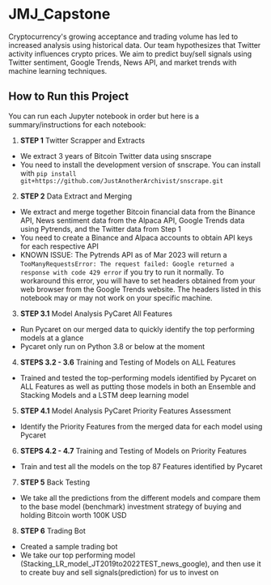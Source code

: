 # JMJ_Capstone
Cryptocurrency's growing acceptance and trading volume has led to increased analysis using historical data. Our team hypothesizes that Twitter activity influences crypto prices. We aim to predict buy/sell signals using Twitter sentiment, Google Trends, News API, and market trends with machine learning techniques.

## How to Run this Project
You can run each Jupyter notebook in order but here is a summary/instructions for each notebook:
1) **STEP 1** Twitter Scrapper and Extracts
* We extract 3 years of Bitcoin Twitter data using snscrape
* You need to install the development version of snscrape. You can install with `pip install git+https://github.com/JustAnotherArchivist/snscrape.git`
2) **STEP 2** Data Extract and Merging
* We extract and merge together Bitcoin financial data from the Binance API, News sentiment data from the Alpaca API, Google Trends data using Pytrends, and the Twitter data from Step 1
* You need to create a Binance and Alpaca accounts to obtain API keys for each respective API
* KNOWN ISSUE: The Pytrends API as of Mar 2023 will return a `TooManyRequestsError: The request failed: Google returned a response with code 429 error` if you try to run it normally. To workaround this error, you will have to set headers obtained from your web browser from the Google Trends website. The headers listed in this notebook may or may not work on your specific machine.
3) **STEP 3.1** Model Analysis PyCaret All Features
* Run Pycaret on our merged data to quickly identify the top performing models at a glance
* Pycaret only run on Python 3.8 or below at the moment
4) **STEPS 3.2 - 3.6** Training and Testing of Models on ALL Features
* Trained and tested the top-performing models identified by Pycaret on ALL Features as well as putting those models in both an Ensemble and Stacking Models and a LSTM deep learning model
5) **STEP 4.1** Model Analysis PyCaret Priority Features Assessment
* Identify the Priority Features from the merged data for each model using Pycaret
6) **STEPS 4.2 - 4.7** Training and Testing of Models on Priority Features
* Train and test all the models on the top 87 Features identified by Pycaret
7) **STEP 5** Back Testing
* We take all the predictions from the different models and compare them to the base model (benchmark) investment strategy of buying and holding Bitcoin worth 100K USD
8) **STEP 6** Trading Bot
* Created a sample trading bot 
* We take our top performing model (Stacking_LR_model_JT2019to2022TEST_news_google), and then use it to create buy and sell signals(prediction) for us to invest on
